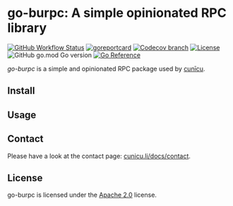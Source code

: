 <!--
SPDX-FileCopyrightText: 2023-2024 Steffen Vogel <post@steffenvogel.de>
SPDX-License-Identifier: Apache-2.0
-->

# go-burpc: A simple opinionated RPC library

[![GitHub Workflow Status](https://img.shields.io/github/actions/workflow/status/cunicu/go-burpc/test.yaml?style=flat-square)](https://github.com/cunicu/go-burpc/actions)
[![goreportcard](https://goreportcard.com/badge/github.com/cunicu/go-burpc?style=flat-square)](https://goreportcard.com/report/github.com/cunicu/go-burpc)
[![Codecov branch](https://img.shields.io/codecov/c/github/cunicu/go-burpc/main?style=flat-square&token=6XoWouQg6K)](https://app.codecov.io/gh/cunicu/go-burpc/tree/main)
[![License](https://img.shields.io/badge/license-Apache%202.0-blue?style=flat-square)](https://github.com/cunicu/go-burpc/blob/main/LICENSES/Apache-2.0.txt)
![GitHub go.mod Go version](https://img.shields.io/github/go-mod/go-version/cunicu/go-burpc?style=flat-square)
[![Go Reference](https://pkg.go.dev/badge/github.com/cunicu/go-burpc.svg)](https://pkg.go.dev/github.com/cunicu/go-burpc)

_go-burpc_ is a simple and opinionated RPC package used by [cunīcu](https://cunicu.li/).

## Install

## Usage

## Contact

Please have a look at the contact page: [cunicu.li/docs/contact](https://cunicu.li/docs/contact).

## License

go-burpc is licensed under the [Apache 2.0](./LICENSE) license.

